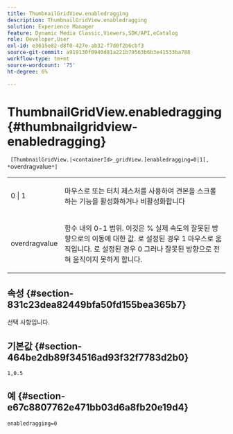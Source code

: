 ```yaml
---
title: ThumbnailGridView.enabledragging
description: ThumbnailGridView.enabledragging
solution: Experience Manager
feature: Dynamic Media Classic,Viewers,SDK/API,eCatalog
role: Developer,User
exl-id: e3615e82-d8f0-427e-ab32-f7d0f2b6cbf3
source-git-commit: a919130f0940d81a221b79563b6b3e41533ba788
workflow-type: tm+mt
source-wordcount: '75'
ht-degree: 6%

---
```


# ThumbnailGridView.enabledragging{#thumbnailgridview-enabledragging}

` [ThumbnailGridView.|<containerId>_gridView.]enabledragging=0|1[, *`overdragvalue`*]`

<table id="table_B1363BFD20204093AAB326A1AB503B93"> 
 <tbody> 
  <tr> 
   <td> <p> <span class="codeph"> 0 | 1 </span> </p> </td> 
   <td> <p> 마우스로 또는 터치 제스처를 사용하여 견본을 스크롤하는 기능을 활성화하거나 비활성화합니다 </p> </td> 
  </tr> 
  <tr> 
   <td> <p> <span class="codeph"> <span class="varname"> overdragvalue </span> </span> </p> </td> 
   <td> <p> 함수 내의 <span class="codeph"> 0-1 </span> 범위. 이것은 <span class="codeph"> % </span> 실제 속도의 잘못된 방향으로의 이동에 대한 값. 로 설정된 경우 <span class="codeph"> 1 </span>마우스로 움직입니다. 로 설정된 경우 <span class="codeph"> 0 </span>그러나 잘못된 방향으로 전혀 움직이지 못하게 합니다. </p> </td> 
  </tr> 
 </tbody> 
</table>

## 속성 {#section-831c23dea82449bfa50fd155bea365b7}

선택 사항입니다.

## 기본값 {#section-464be2db89f34516ad93f32f7783d2b0}

`1,0.5`

## 예 {#section-e67c8807762e471bb03d6a8fb20e19d4}

`enabledragging=0`
